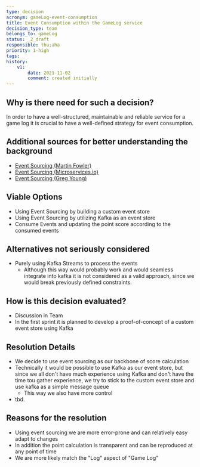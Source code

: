 ```yaml
---
type: decision
acronym: gameLog-event-consumption
title: Event Consumption within the GameLog service
decision_type: team
belongs_to: gameLog
status: _2_draft
responsible: thu;aha
priority: 1-high
tags: 
history:
    v1:
        date: 2021-11-02
        comment: created initially    
---
```


## Why is there need for such a decision?

In order to have a well-structured, maintainable and reliable service for a game log it is crucial 
to have a well-defined strategy for event consumption.

## Additional sources for better understanding the background

- [Event Sourcing (Martin Fowler)](https://martinfowler.com/eaaDev/EventSourcing.html)
- [Event Sourcing (Microservices.io)](https://microservices.io/patterns/data/event-sourcing.html)
- [Event Sourcing (Greg Young)](https://www.youtube.com/watch?v=8JKjvY4etTY)

## Viable Options

- Using Event Sourcing by building a custom event store
- Using Event Sourcing by utilizing Kafka as an event store 
- Consume Events and updating the point score according to the consumed events

## Alternatives not seriously considered

- Purely using Kafka Streams to process the events
    - Although this way would probably work and would seamless integrate into kafka
      it is not considered as a valid approach, since we would break previously defined 
      constraints. 

## How is this decision evaluated?

- Discussion in Team
- In the first sprint it is planned to develop a proof-of-concept of a custom event store using Kafka

## Resolution Details

- We decide to use event sourcing as our backbone of score calculation
- Technically it would be possible to use Kafka as our event store, but since we all don't have much experience using Kafka and don't have the time tou gather experience, we try to stick to the custom event store and use kafka as a simple message queue 
    - This way we also have more control
- tbd.

## Reasons for the resolution

- Using event sourcing we are more error-prone and can relatively easy adapt to changes
- In addition the point calculation is transparent and can be reproduced at any point of time
- We are more likely match the "Log" aspect of "Game Log"